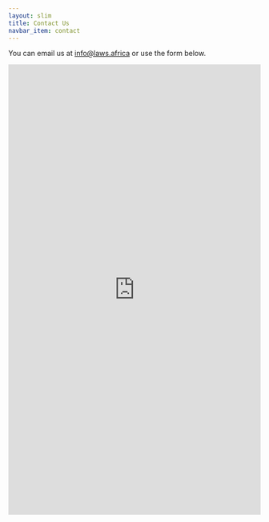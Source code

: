 ```yaml
---
layout: slim
title: Contact Us
navbar_item: contact
---
```


You can email us at [info@laws.africa](mailto:info@laws.africa) or use the form below.

<iframe src="https://docs.google.com/forms/d/e/1FAIpQLSeyDTLlFMnkeVPtFQN4hkBTJ-azlGbwhgmbKCGseiCNnEFYLw/viewform" width="100%" height="900px" style="border: 0px"></iframe>
